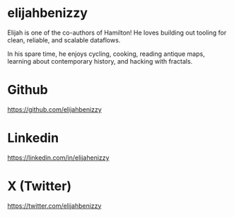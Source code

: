 # elijahbenizzy

Elijah is one of the co-authors of Hamilton! He loves building out tooling for clean, reliable, and scalable dataflows.

In his spare time, he enjoys cycling, cooking, reading antique maps, learning about contemporary history, and hacking with fractals.

# Github
https://github.com/elijahbenizzy

# Linkedin
https://linkedin.com/in/elijahenizzy

# X (Twitter)
https://twitter.com/elijahbenizzy
